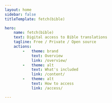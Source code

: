 ```yaml
---
layout: home
sidebar: false
titleTemplate: fetch(bible)

hero:
    name: fetch(bible)
    text: Digital access to Bible translations
    tagline: Free / Private / Open source
    actions:
        -   theme: brand
            text: Overview
            link: /overview/
        -   theme: alt
            text: What's included
            link: /content/
        -   theme: alt
            text: How to access
            link: /access/

---
```



<script lang='ts' setup>

// A mini component for including the number of translations available
// NOTE `setup` turns this into a component so DOM is ready when insertion is attempted

import {onMounted} from 'vue'

import {BibleClient} from './_comp/client.min.esm.js'


// Use localhost endpoint during dev
const endpoint = import.meta.env.PROD ? 'https://collection.fetch.bible/' : 'http://localhost:8430/'


onMounted(async () => {

    // Get collection
    const client = new BibleClient({endpoints: [endpoint]})
    const collection = await client.fetch_collection()

    // Progressively count up to total translations available
    const total = collection.get_translations().length
    let counter = 0
    while (counter < total){
        await new Promise(resolve => setTimeout(resolve, 1))
        counter = Math.min(total, counter+2)
        // Replace the existing hero `text` with number included
        self.document.body.querySelector('.VPHomeHero .text').innerHTML =
            `Digital access to ${counter}+<br>Bible translations`
    }
})

</script>
